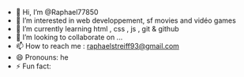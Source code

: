 - 👋 Hi, I’m @Raphael77850
- 👀 I’m interested in web developpement, sf movies and vidéo games
- 🌱 I’m currently learning html , css , js , git & github
- 💞️ I’m looking to collaborate on ...
- 📫 How to reach me : raphaelstreiff93@gmail.com
- 😄 Pronouns: he
- ⚡ Fun fact: 

<!---
Raphael77850/Raphael77850 is a ✨ special ✨ repository because its `README.md` (this file) appears on your GitHub profile.
You can click the Preview link to take a look at your changes.
--->
